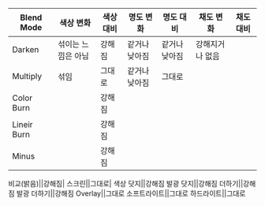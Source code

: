 |Blend Mode|색상 변화|색상 대비|명도 변화|명도 대비|채도 변화|채도 대비|
|---|---|---|---|---|---|---|
|Darken|섞이는 느낌은 아님|강해짐|같거나 낮아짐|같거나 낮아짐|강해지거나 없음||
|Multiply|섞임|그대로|같거나 낮아짐|그대로|||
|Color Burn||강해짐|||||
|Lineir Burn||강해짐|||||
|Minus||강해짐|||||

비교(밝음)||강해짐|
스크린||그대로|
색상 닷지||강해짐
발광 닷지||강해짐
더하기||강해짐
발광 더하기||강해짐
Overlay||그대로
소프트라이트||그대로
하드라이트||그대로
